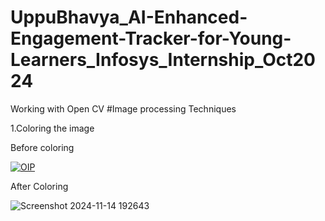 # UppuBhavya_AI-Enhanced-Engagement-Tracker-for-Young-Learners_Infosys_Internship_Oct2024
Working with Open CV
#Image processing Techniques

1.Coloring the image

Before coloring


[![OIP](https://github.com/user-attachments/assets/c048fe26-a160-4b6a-8a1e-aa3517c4347c)](https://github.com/Bhavya26hub/UppuBhavya_AI-Enhanced-Engagement-Tracker-for-Young-Learners_Infosys_Internship_Oct2024/issues/1#issue-2658970135)

After Coloring


![Screenshot 2024-11-14 192643](https://github.com/user-attachments/assets/fcfa1d27-af26-4c0d-bfbf-2a78e23cf622)





